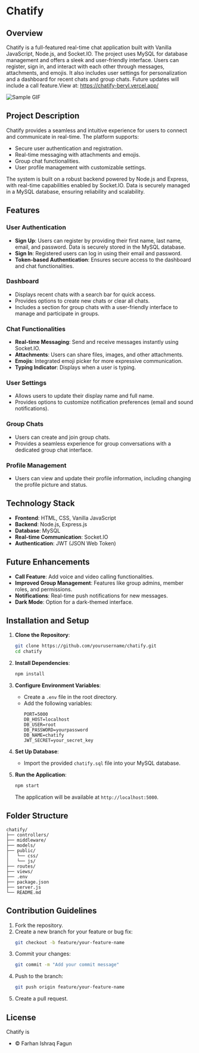 # Chatify

## Overview
Chatify is a full-featured real-time chat application built with Vanilla JavaScript, Node.js, and Socket.IO. The project uses MySQL for database management and offers a sleek and user-friendly interface. Users can register, sign in, and interact with each other through messages, attachments, and emojis. It also includes user settings for personalization and a dashboard for recent chats and group chats. Future updates will include a call feature.View at: https://chatify-beryl.vercel.app/

![Sample GIF](https://ibb.co.com/JHVmbmk)

## Project Description

Chatify provides a seamless and intuitive experience for users to connect and communicate in real-time. The platform supports:
- Secure user authentication and registration.
- Real-time messaging with attachments and emojis.
- Group chat functionalities.
- User profile management with customizable settings.

The system is built on a robust backend powered by Node.js and Express, with real-time capabilities enabled by Socket.IO. Data is securely managed in a MySQL database, ensuring reliability and scalability.

## Features

### User Authentication
- **Sign Up**: Users can register by providing their first name, last name, email, and password. Data is securely stored in the MySQL database.
- **Sign In**: Registered users can log in using their email and password.
- **Token-based Authentication**: Ensures secure access to the dashboard and chat functionalities.

### Dashboard
- Displays recent chats with a search bar for quick access.
- Provides options to create new chats or clear all chats.
- Includes a section for group chats with a user-friendly interface to manage and participate in groups.

### Chat Functionalities
- **Real-time Messaging**: Send and receive messages instantly using Socket.IO.
- **Attachments**: Users can share files, images, and other attachments.
- **Emojis**: Integrated emoji picker for more expressive communication.
- **Typing Indicator**: Displays when a user is typing.

### User Settings
- Allows users to update their display name and full name.
- Provides options to customize notification preferences (email and sound notifications).

### Group Chats
- Users can create and join group chats.
- Provides a seamless experience for group conversations with a dedicated group chat interface.

### Profile Management
- Users can view and update their profile information, including changing the profile picture and status.

## Technology Stack
- **Frontend**: HTML, CSS, Vanilla JavaScript
- **Backend**: Node.js, Express.js
- **Database**: MySQL
- **Real-time Communication**: Socket.IO
- **Authentication**: JWT (JSON Web Token)

## Future Enhancements
- **Call Feature**: Add voice and video calling functionalities.
- **Improved Group Management**: Features like group admins, member roles, and permissions.
- **Notifications**: Real-time push notifications for new messages.
- **Dark Mode**: Option for a dark-themed interface.

## Installation and Setup

1. **Clone the Repository**:
   ```bash
   git clone https://github.com/yourusername/chatify.git
   cd chatify
   ```

2. **Install Dependencies**:
   ```bash
   npm install
   ```

3. **Configure Environment Variables**:
   - Create a `.env` file in the root directory.
   - Add the following variables:
     ```env
     PORT=5000
     DB_HOST=localhost
     DB_USER=root
     DB_PASSWORD=yourpassword
     DB_NAME=chatify
     JWT_SECRET=your_secret_key
     ```

4. **Set Up Database**:
   - Import the provided `chatify.sql` file into your MySQL database.

5. **Run the Application**:
   ```bash
   npm start
   ```
   The application will be available at `http://localhost:5000`.

## Folder Structure
```
chatify/
├── controllers/
├── middleware/
├── models/
├── public/
│   └── css/
│   └── js/
├── routes/
├── views/
├── .env
├── package.json
├── server.js
└── README.md
```

## Contribution Guidelines
1. Fork the repository.
2. Create a new branch for your feature or bug fix:
   ```bash
   git checkout -b feature/your-feature-name
   ```
3. Commit your changes:
   ```bash
   git commit -m "Add your commit message"
   ```
4. Push to the branch:
   ```bash
   git push origin feature/your-feature-name
   ```
5. Create a pull request.

## License
Chatify is
- © Farhan Ishraq Fagun

